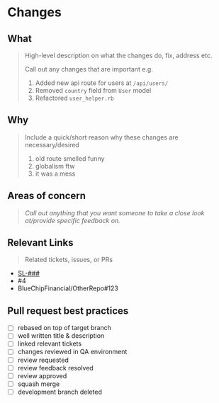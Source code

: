 # Changes

## What

> High-level description on what the changes do, fix, address etc.
>
> Call out any changes that are important e.g.
>
>1. Added new api route for users at `/api/users/`
>2. Removed `country` field from `User` model
>3. Refactored `user_helper.rb`

## Why

> Include a quick/short reason why these changes are necessary/desired
>
>1. old route smelled funny
>2. globalism ftw
>3. it was a mess

## Areas of concern

> _Call out anything that you want someone to take a close look at/provide specific feedback on._

## Relevant Links

> Related tickets, issues, or PRs

- [SL-###](https://pixelline.atlassian.net/browse/SL-###)
- #4
- BlueChipFinancial/OtherRepo#123

## Pull request best practices

- [ ] rebased on top of target branch
- [ ] well written title & description
- [ ] linked relevant tickets
- [ ] changes reviewed in QA environment
- [ ] review requested
- [ ] review feedback resolved
- [ ] review approved
- [ ] squash merge
- [ ] development branch deleted
